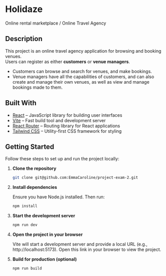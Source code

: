 # Holidaze

Online rental marketplace / Online Travel Agency

## Description

This project is an online travel agency application for browsing and booking venues.  
Users can register as either **customers** or **venue managers**.

- Customers can browse and search for venues, and make bookings.
- Venue managers have all the capabilities of customers, and can also create and manage their own venues, as well as view and manage bookings made to them.

## Built With

- [React](https://react.dev/) – JavaScript library for building user interfaces
- [Vite](https://vitejs.dev/) – Fast build tool and development server
- [React Router](https://reactrouter.com/) – Routing library for React applications
- [Tailwind CSS](https://tailwindcss.com/) – Utility-first CSS framework for styling

## Getting Started

Follow these steps to set up and run the project locally:

1. **Clone the repository**

   ```bash
   git clone git@github.com:EmmaCaroline/project-exam-2.git
   ```

2. **Install dependencies**

   Ensure you have Node.js installed. Then run:

   ```bash
   npm install
   ```

3. **Start the development server**

   ```bash
   npm run dev
   ```

4. **Open the project in your browser**

   Vite will start a development server and provide a local URL (e.g., http://localhost:5173). Open this link in your browser to view the project.

5. **Build for production (optional)**

   ```bash
   npm run build
   ```
